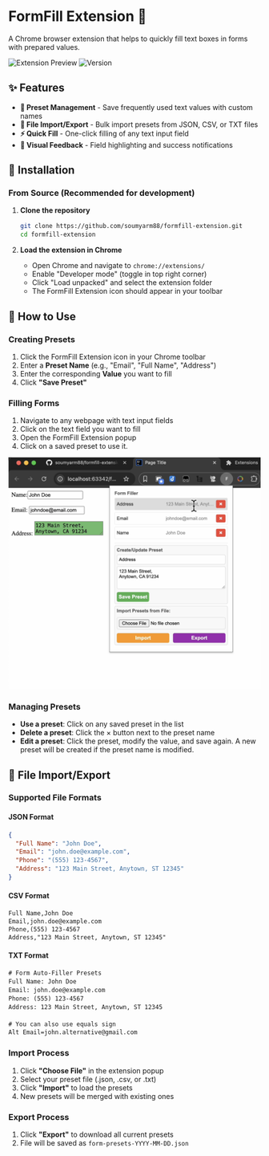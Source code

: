 # FormFill Extension 🚀

A Chrome browser extension that helps to quickly fill text boxes in forms with prepared values.

![Extension Preview](https://img.shields.io/badge/Chrome-Extension-brightgreen)
![Version](https://img.shields.io/badge/version-1.0-blue)


## ✨ Features

- **💾 Preset Management** - Save frequently used text values with custom names
- **📁 File Import/Export** - Bulk import presets from JSON, CSV, or TXT files
- **⚡ Quick Fill** - One-click filling of any text input field
- **🎪 Visual Feedback** - Field highlighting and success notifications

## 🚀 Installation

### From Source (Recommended for development)

1. **Clone the repository**
   ```bash
   git clone https://github.com/soumyarm88/formfill-extension.git
   cd formfill-extension
   ```

2. **Load the extension in Chrome**
    - Open Chrome and navigate to `chrome://extensions/`
    - Enable "Developer mode" (toggle in top right corner)
    - Click "Load unpacked" and select the extension folder
    - The FormFill Extension icon should appear in your toolbar

## 📖 How to Use

### Creating Presets
1. Click the FormFill Extension icon in your Chrome toolbar
2. Enter a **Preset Name** (e.g., "Email", "Full Name", "Address")
3. Enter the corresponding **Value** you want to fill
4. Click **"Save Preset"**

### Filling Forms
1. Navigate to any webpage with text input fields
2. Click on the text field you want to fill
3. Open the FormFill Extension popup
4. Click on a saved preset to use it.

![image](examples/example.png?raw=true)

### Managing Presets
- **Use a preset**: Click on any saved preset in the list
- **Delete a preset**: Click the × button next to the preset name
- **Edit a preset**: Click the preset, modify the value, and save again. A new preset will be created if the preset name is modified.

## 📁 File Import/Export

### Supported File Formats

#### JSON Format
```json
{
  "Full Name": "John Doe",
  "Email": "john.doe@example.com",
  "Phone": "(555) 123-4567",
  "Address": "123 Main Street, Anytown, ST 12345"
}
```

#### CSV Format
```csv
Full Name,John Doe
Email,john.doe@example.com
Phone,(555) 123-4567
Address,"123 Main Street, Anytown, ST 12345"
```

#### TXT Format
```txt
# Form Auto-Filler Presets
Full Name: John Doe
Email: john.doe@example.com
Phone: (555) 123-4567
Address: 123 Main Street, Anytown, ST 12345

# You can also use equals sign
Alt Email=john.alternative@gmail.com
```

### Import Process
1. Click **"Choose File"** in the extension popup
2. Select your preset file (.json, .csv, or .txt)
3. Click **"Import"** to load the presets
4. New presets will be merged with existing ones

### Export Process
1. Click **"Export"** to download all current presets
2. File will be saved as `form-presets-YYYY-MM-DD.json`
